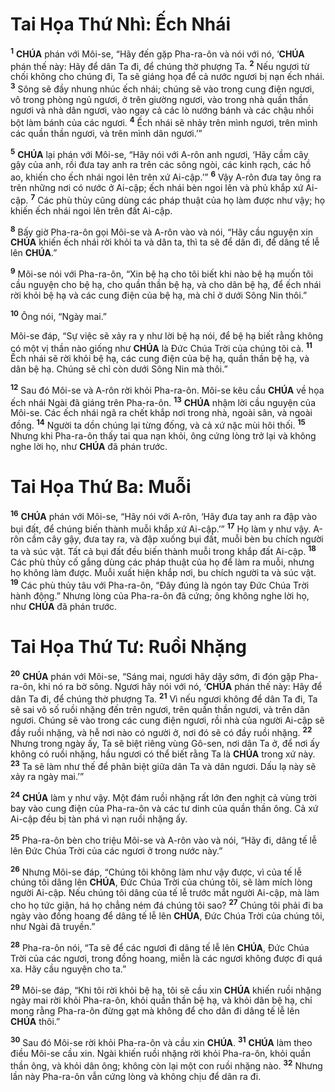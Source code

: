 # Tai Họa Thứ Nhì: Ếch Nhái
<sup><b>1</b></sup> **CHÚA** phán với Môi-se, “Hãy đến gặp Pha-ra-ôn và nói với nó, ‘**CHÚA** phán thế này: Hãy để dân Ta đi, để chúng thờ phượng Ta. <sup><b>2</b></sup> Nếu ngươi từ chối không cho chúng đi, Ta sẽ giáng họa để cả nước ngươi bị nạn ếch nhái. <sup><b>3</b></sup> Sông sẽ đầy nhung nhúc ếch nhái; chúng sẽ vào trong cung điện ngươi, vô trong phòng ngủ ngươi, ở trên giường ngươi, vào trong nhà quần thần ngươi và nhà dân ngươi, vào ngay cả các lò nướng bánh và các chậu nhồi bột làm bánh của các ngươi. <sup><b>4</b></sup> Ếch nhái sẽ nhảy trên mình ngươi, trên mình các quần thần ngươi, và trên mình dân ngươi.’”

<sup><b>5</b></sup> **CHÚA** lại phán với Môi-se, “Hãy nói với A-rôn anh ngươi, ‘Hãy cầm cây gậy của anh, rồi đưa tay anh ra trên các sông ngòi, các kinh rạch, các hồ ao, khiến cho ếch nhái ngoi lên trên xứ Ai-cập.’” <sup><b>6</b></sup> Vậy A-rôn đưa tay ông ra trên những nơi có nước ở Ai-cập; ếch nhái bèn ngoi lên và phủ khắp xứ Ai-cập. <sup><b>7</b></sup> Các phù thủy cũng dùng các pháp thuật của họ làm được như vậy; họ khiến ếch nhái ngoi lên trên đất Ai-cập.

<sup><b>8</b></sup> Bấy giờ Pha-ra-ôn gọi Môi-se và A-rôn vào và nói, “Hãy cầu nguyện xin **CHÚA** khiến ếch nhái rời khỏi ta và dân ta, thì ta sẽ để dân đi, để dâng tế lễ lên **CHÚA**.”

<sup><b>9</b></sup> Môi-se nói với Pha-ra-ôn, “Xin bệ hạ cho tôi biết khi nào bệ hạ muốn tôi cầu nguyện cho bệ hạ, cho quần thần bệ hạ, và cho dân bệ hạ, để ếch nhái rời khỏi bệ hạ và các cung điện của bệ hạ, mà chỉ ở dưới Sông Nin thôi.”

<sup><b>10</b></sup> Ông nói, “Ngày mai.”

Môi-se đáp, “Sự việc sẽ xảy ra y như lời bệ hạ nói, để bệ hạ biết rằng không có một vị thần nào giống như **CHÚA** là Đức Chúa Trời của chúng tôi cả. <sup><b>11</b></sup> Ếch nhái sẽ rời khỏi bệ hạ, các cung điện của bệ hạ, quần thần bệ hạ, và dân bệ hạ. Chúng sẽ chỉ còn dưới Sông Nin mà thôi.”

<sup><b>12</b></sup> Sau đó Môi-se và A-rôn rời khỏi Pha-ra-ôn. Môi-se kêu cầu **CHÚA** về họa ếch nhái Ngài đã giáng trên Pha-ra-ôn. <sup><b>13</b></sup> **CHÚA** nhậm lời cầu nguyện của Môi-se. Các ếch nhái ngã ra chết khắp nơi trong nhà, ngoài sân, và ngoài đồng. <sup><b>14</b></sup> Người ta dồn chúng lại từng đống, và cả xứ nặc mùi hôi thối. <sup><b>15</b></sup> Nhưng khi Pha-ra-ôn thấy tai qua nạn khỏi, ông cứng lòng trở lại và không nghe lời họ, như **CHÚA** đã phán trước.


# Tai Họa Thứ Ba: Muỗi
<sup><b>16</b></sup> **CHÚA** phán với Môi-se, “Hãy nói với A-rôn, ‘Hãy đưa tay anh ra đập vào bụi đất, để chúng biến thành muỗi khắp xứ Ai-cập.’” <sup><b>17</b></sup> Họ làm y như vậy. A-rôn cầm cây gậy, đưa tay ra, và đập xuống bụi đất, muỗi bèn bu chích người ta và súc vật. Tất cả bụi đất đều biến thành muỗi trong khắp đất Ai-cập. <sup><b>18</b></sup> Các phù thủy cố gắng dùng các pháp thuật của họ để làm ra muỗi, nhưng họ không làm được. Muỗi xuất hiện khắp nơi, bu chích người ta và súc vật. <sup><b>19</b></sup> Các phù thủy tâu với Pha-ra-ôn, “Đây đúng là ngón tay Đức Chúa Trời hành động.” Nhưng lòng của Pha-ra-ôn đã cứng; ông không nghe lời họ, như **CHÚA** đã phán trước.


# Tai Họa Thứ Tư: Ruồi Nhặng
<sup><b>20</b></sup> **CHÚA** phán với Môi-se, “Sáng mai, ngươi hãy dậy sớm, đi đón gặp Pha-ra-ôn, khi nó ra bờ sông. Ngươi hãy nói với nó, ‘**CHÚA** phán thế này: Hãy để dân Ta đi, để chúng thờ phượng Ta. <sup><b>21</b></sup> Vì nếu ngươi không để dân Ta đi, Ta sẽ sai vô số ruồi nhặng đến trên ngươi, trên quần thần ngươi, và trên dân ngươi. Chúng sẽ vào trong các cung điện ngươi, rồi nhà của người Ai-cập sẽ đầy ruồi nhặng, và hễ nơi nào có người ở, nơi đó sẽ có đầy ruồi nhặng. <sup><b>22</b></sup> Nhưng trong ngày ấy, Ta sẽ biệt riêng vùng Gô-sen, nơi dân Ta ở, để nơi ấy không có ruồi nhặng, hầu ngươi có thể biết rằng Ta là **CHÚA** trong xứ này. <sup><b>23</b></sup> Ta sẽ làm như thế để phân biệt giữa dân Ta và dân ngươi. Dấu lạ này sẽ xảy ra ngày mai.’”

<sup><b>24</b></sup> **CHÚA** làm y như vậy. Một đám ruồi nhặng rất lớn đen nghịt cả vùng trời bay vào cung điện của Pha-ra-ôn và các tư dinh của quần thần ông. Cả xứ Ai-cập đều bị tàn phá vì nạn ruồi nhặng ấy.

<sup><b>25</b></sup> Pha-ra-ôn bèn cho triệu Môi-se và A-rôn vào và nói, “Hãy đi, dâng tế lễ lên Đức Chúa Trời của các ngươi ở trong nước này.”

<sup><b>26</b></sup> Nhưng Môi-se đáp, “Chúng tôi không làm như vậy được, vì của tế lễ chúng tôi dâng lên **CHÚA**, Đức Chúa Trời của chúng tôi, sẽ làm mích lòng người Ai-cập. Nếu chúng tôi dâng của tế lễ trước mắt người Ai-cập, mà làm cho họ tức giận, há họ chẳng ném đá chúng tôi sao? <sup><b>27</b></sup> Chúng tôi phải đi ba ngày vào đồng hoang để dâng tế lễ lên **CHÚA**, Đức Chúa Trời của chúng tôi, như Ngài đã truyền.”

<sup><b>28</b></sup> Pha-ra-ôn nói, “Ta sẽ để các ngươi đi dâng tế lễ lên **CHÚA**, Đức Chúa Trời của các ngươi, trong đồng hoang, miễn là các ngươi không được đi quá xa. Hãy cầu nguyện cho ta.”

<sup><b>29</b></sup> Môi-se đáp, “Khi tôi rời khỏi bệ hạ, tôi sẽ cầu xin **CHÚA** khiến ruồi nhặng ngày mai rời khỏi Pha-ra-ôn, khỏi quần thần bệ hạ, và khỏi dân bệ hạ, chỉ mong rằng Pha-ra-ôn đừng gạt mà không để cho dân đi dâng tế lễ lên **CHÚA** thôi.”

<sup><b>30</b></sup> Sau đó Môi-se rời khỏi Pha-ra-ôn và cầu xin **CHÚA**. <sup><b>31</b></sup> **CHÚA** làm theo điều Môi-se cầu xin. Ngài khiến ruồi nhặng rời khỏi Pha-ra-ôn, khỏi quần thần ông, và khỏi dân ông; không còn lại một con ruồi nhặng nào. <sup><b>32</b></sup> Nhưng lần này Pha-ra-ôn vẫn cứng lòng và không chịu để dân ra đi.